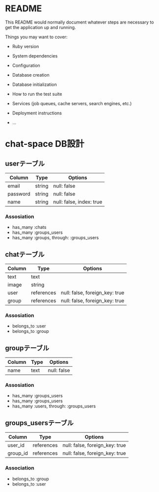 # README

This README would normally document whatever steps are necessary to get the
application up and running.

Things you may want to cover:

* Ruby version

* System dependencies

* Configuration

* Database creation

* Database initialization

* How to run the test suite

* Services (job queues, cache servers, search engines, etc.)

* Deployment instructions

* ...


# chat-space DB設計
## userテーブル
|Column|Type|Options|
|------|----|-------|
|email|string|null: false|
|password|string|null: false|
|name|string|null: false, index: true|
### Assosiation
- has_many :chats
- has_many :groups_users
- has_many :groups, through: :groups_users

## chatテーブル
|Column|Type|Options|
|------|----|-------|
|text|text| |
|image|string| |
|user|references|null: false, foreign_key: true|
|group|references|null: false, foreign_key: true|
### Assosiation
- belongs_to :user
- belongs_to :group

## groupテーブル
|Column|Type|Options|
|------|----|-------|
|name|text|null: false|
### Assosiation
- has_many :groups_users
- has_many :groups_users
- has_many :users, through: :groups_users

## groups_usersテーブル
|Column|Type|Options|
|------|----|-------|
|user_id|references|null: false, foreign_key: true|
|group_id|references|null: false, foreign_key: true|
### Association
- belongs_to :group
- belongs_to :user
